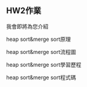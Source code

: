 ## HW2作業

我會即將為您介紹

heap sort&merge sort原理

heap sort&merge sort流程圖

heap sort&merge sort學習歷程

heap sort&merge sort程式碼
